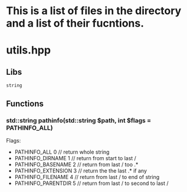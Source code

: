 # This is a list of files in the directory and a list of their fucntions.

# utils.hpp

## Libs
    string

## Functions

### std::string pathinfo(std::string $path, int $flags = PATHINFO_ALL)
Flags:
   - PATHINFO_ALL 0          // return whole string
   - PATHINFO_DIRNAME 1      // return from start to last /
   - PATHINFO_BASENAME 2     // return from last / too .*
   - PATHINFO_EXTENSION 3    // return the the last .* if any
   - PATHINFO_FILENAME 4     // return from last / to end of string
   - PATHINFO_PARENTDIR 5    // return from last / to second to last /